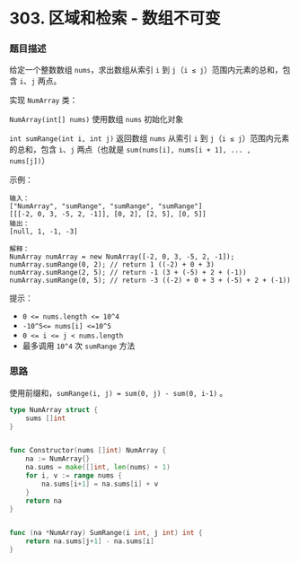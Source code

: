 # 303. 区域和检索 - 数组不可变

### 题目描述

给定一个整数数组 `nums`，求出数组从索引 `i` 到 `j`（`i ≤ j`）范围内元素的总和，包含 `i`、`j` 两点。

实现 `NumArray` 类：

`NumArray(int[] nums)` 使用数组 `nums` 初始化对象

`int sumRange(int i, int j)` 返回数组 `nums` 从索引 `i` 到 `j`（`i ≤ j`）范围内元素的总和，包含 `i`、`j` 两点（也就是 `sum(nums[i], nums[i + 1], ... , nums[j])`）


示例：

```
输入：
["NumArray", "sumRange", "sumRange", "sumRange"]
[[[-2, 0, 3, -5, 2, -1]], [0, 2], [2, 5], [0, 5]]
输出：
[null, 1, -1, -3]

解释：
NumArray numArray = new NumArray([-2, 0, 3, -5, 2, -1]);
numArray.sumRange(0, 2); // return 1 ((-2) + 0 + 3)
numArray.sumRange(2, 5); // return -1 (3 + (-5) + 2 + (-1)) 
numArray.sumRange(0, 5); // return -3 ((-2) + 0 + 3 + (-5) + 2 + (-1))
```

提示：

- `0 <= nums.length <= 10^4`
- `-10^5<= nums[i] <=10^5`
- `0 <= i <= j < nums.length`
- 最多调用 `10^4` 次 `sumRange` 方法


### 思路

使用前缀和，`sumRange(i, j) = sum(0, j) - sum(0, i-1)` 。

```go
type NumArray struct {
    sums []int
}


func Constructor(nums []int) NumArray {
    na := NumArray{}
    na.sums = make([]int, len(nums) + 1)
    for i, v := range nums {
        na.sums[i+1] = na.sums[i] + v
    }
    return na
}


func (na *NumArray) SumRange(i int, j int) int {
    return na.sums[j+1] - na.sums[i]
}
```